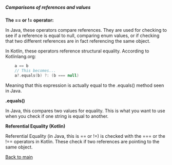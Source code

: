 ##### Comparisons of references and values

**The == or != operator:**

In Java, these operators compare references. They are used for checking to see if a reference is equal to null, comparing enum values, or if checking that two different references are in fact referencing the same object.

In Kotlin, these operators reference structural equality. According to Kotlinlang.org:
```Kotlin
    a == b
    // This becomes...
    a?.equals(b) ?: (b === null)
```

Meaning that this expression is actually equal to the .equals() method seen in Java.

**.equals()**

In Java, this compares two values for equality. This is what you want to use when you check if one string is equal to another.

**Referential Equality (Kotlin)**

Referential Equality (in Java, this is == or !=) is checked with the === or the !== operators in Kotlin. These check if two references are pointing to the same object.

[Back to main](../README.md)
